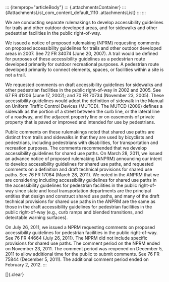 ::: {itemprop="articleBody"}
::: {.attachmentsContainer}
::: {#attachmentsList_com_content_default_1110 .attachmentsList}
:::
:::

We are conducting separate rulemakings to develop accessibility
guidelines for trails and other outdoor developed areas, and for
sidewalks and other pedestrian facilities in the public right-of-way.

We issued a notice of proposed rulemaking (NPRM) requesting comments on
proposed accessibility guidelines for trails and other outdoor developed
areas in 2007. See 72 FR 34074 (June 20, 2007). A trail would be defined
for purposes of these accessibility guidelines as a pedestrian route
developed primarily for outdoor recreational purposes. A pedestrian
route developed primarily to connect elements, spaces, or facilities
within a site is not a trail.

We requested comments on draft accessibility guidelines for sidewalks
and other pedestrian facilities in the public right-of-way in 2002 and
2005. See 67 FR 41206 (June 17, 2002); and 70 FR 70734 (November 23,
2005). These accessibility guidelines would adopt the definition of
sidewalk in the Manual on Uniform Traffic Control Devices (MUTCD). The
MUTCD (2009) defines a sidewalk as the portion of a street between the
curb line, or the lateral line of a roadway, and the adjacent property
line or on easements of private property that is paved or improved and
intended for use by pedestrians.

Public comments on these rulemakings noted that shared use paths are
distinct from trails and sidewalks in that they are used by bicyclists
and pedestrians, including pedestrians with disabilities, for
transportation and recreation purposes. The comments recommended that we
develop accessibility guidelines for shared use paths. On March 28,
2011, we issued an advance notice of proposed rulemaking (ANPRM)
announcing our intent to develop accessibility guidelines for shared use
paths, and requested comments on a definition and draft technical
provisions for shared use paths. See 76 FR 17064 (March 28, 2011). We
noted in the ANPRM that we are considering including accessibility
guidelines for shared use paths in the accessibility guidelines for
pedestrian facilities in the public right-of-way since state and local
transportation departments are the principal entities that design and
construct shared use paths, and many of the draft technical provisions
for shared use paths in the ANPRM are the same as those in the draft
accessibility guidelines for pedestrian facilities in the public
right-of-way (e.g., curb ramps and blended transitions, and detectable
warning surfaces).

On July 26, 2011, we issued a NPRM requesting comments on proposed
accessibility guidelines for pedestrian facilities in the public
right-of-way. See 76 FR 44664 (July 26, 2011). The NPRM did not include
specific provisions for shared use paths. The comment period on the NPRM
ended on November 23, 2011. The comment period was reopened on December
5, 2011 to allow additional time for the public to submit comments. See
76 FR 75844 (December 5, 2011). The additional comment period ended on
February 2, 2012.
:::

[]{.clear}
